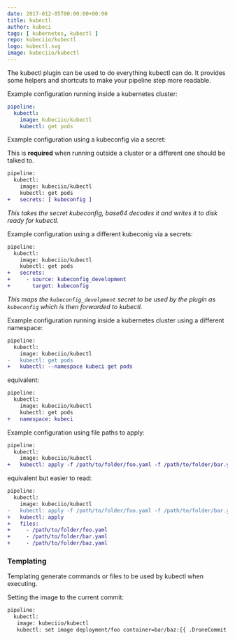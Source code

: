```yaml
---
date: 2017-012-05T00:00:00+00:00
title: kubectl
author: kubeci
tags: [ kubernetes, kubectl ]
repo: kubeciio/kubectl
logo: kubectl.svg
image: kubeciio/kubectl
---
```


The kubectl plugin can be used to do everything kubectl can do.
It provides some helpers and shortcuts to make your pipeline step more readable.

Example configuration running inside a kubernetes cluster:

```yaml
pipeline:
  kubectl:
    image: kubeciio/kubectl
    kubectl: get pods
```

Example configuration using a kubeconfig via a secret:

This is **required** when running outside a cluster or a different one should be talked to. 

```diff
pipeline:
  kubectl:
    image: kubeciio/kubectl
    kubectl: get pods
+   secrets: [ kubeconfig ]
```

_This takes the secret kubeconfig, base64 decodes it and writes it to disk ready for kubectl._ 

Example configuration using a different kubeconig via a secrets:

```diff
pipeline:
  kubectl:
    image: kubeciio/kubectl
    kubectl: get pods
+   secrets:
+     - source: kubeconfig_development
+       target: kubeconfig
```

_This maps the `kubeconfig_develpment` secret to be used by the plugin as `kubeconfig` which is then forwarded to kubectl._

Example configuration running inside a kubernetes cluster using a different namespace:

```diff
pipeline:
  kubectl:
    image: kubeciio/kubectl
-   kubectl: get pods
+   kubectl: --namespace kubeci get pods
```

equivalent:

```diff
pipeline:
  kubectl:
    image: kubeciio/kubectl
    kubectl: get pods
+   namespace: kubeci
```

Example configuration using file paths to apply:

```diff
pipeline:
  kubectl:
    image: kubeciio/kubectl
+   kubectl: apply -f /path/to/folder/foo.yaml -f /path/to/folder/bar.yaml -f /path/to/folder/baz.yaml
```

equivalent but easier to read:

```diff
pipeline:
  kubectl:
    image: kubeciio/kubectl
-   kubectl: apply -f /path/to/folder/foo.yaml -f /path/to/folder/bar.yaml -f /path/to/folder/baz.yaml
+   kubectl: apply
+   files: 
+     - /path/to/folder/foo.yaml 
+     - /path/to/folder/bar.yaml 
+     - /path/to/folder/baz.yaml
```

### Templating

Templating generate commands or files to be used by kubectl when executing.

Setting the image to the current commit:

```diff
pipeline:
  kubectl:
   image: kubeciio/kubectl
   kubectl: set image deployment/foo container=bar/baz:{{ .DroneCommit }}
```
